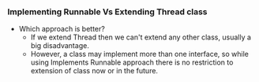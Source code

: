 ### Implementing Runnable Vs Extending Thread class

* Which approach is better?
    * If we extend Thread then we can't extend any other class, usually a big disadvantage.
    *  However, a class may implement more than one interface, so while using Implements Runnable approach there is no
       restriction to extension of class now or in the future. 
